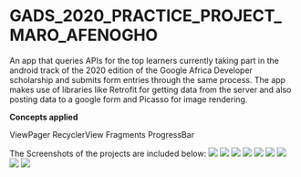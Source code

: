 # GADS_2020_PRACTICE_PROJECT_MARO_AFENOGHO
An app that queries APIs for the top learners currently taking part in the android track of the 2020 edition of the Google Africa Developer scholarship and submits form entries through the same process.
The app makes use of libraries like Retrofit for getting data from the server and also posting data to a google form and Picasso for image rendering.


**Concepts applied**


ViewPager
RecyclerView
Fragments
ProgressBar

The Screenshots of the projects are included below:
<img src="./splashscreen.png">
<img src="./progress.png">
<img src="./hours.png">
<img src="./iqleaders.png">
<img src="./error.png">
<img src="./submission.png">
<img src="./confirmdialog.png">
<img src="./successful.png">
<img src="./failed.png">
